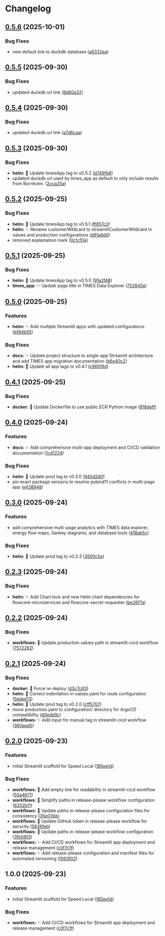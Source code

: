 # Changelog

## [0.5.6](https://github.com/flowcore-io/speedlocal-streamlit/compare/v0.5.5...v0.5.6) (2025-10-01)


### Bug Fixes

* new default link to duckdb database ([a8332ea](https://github.com/flowcore-io/speedlocal-streamlit/commit/a8332ea73fa32fa32d9a9fe305373e0e2aad8120))

## [0.5.5](https://github.com/flowcore-io/speedlocal-streamlit/compare/v0.5.4...v0.5.5) (2025-09-30)


### Bug Fixes

* updated duckdb url link ([8d80a32](https://github.com/flowcore-io/speedlocal-streamlit/commit/8d80a32a8d58f0c2d743e0fe63065a3336d54d54))

## [0.5.4](https://github.com/flowcore-io/speedlocal-streamlit/compare/v0.5.3...v0.5.4) (2025-09-30)


### Bug Fixes

* updated duckdb url link ([a7d6caa](https://github.com/flowcore-io/speedlocal-streamlit/commit/a7d6caaa647cee6a89b2a3d5298dac4ff13c95d1))

## [0.5.3](https://github.com/flowcore-io/speedlocal-streamlit/compare/v0.5.2...v0.5.3) (2025-09-30)


### Bug Fixes

* **helm:** :rocket: Update timesApp tag to v0.5.2 ([d749fb6](https://github.com/flowcore-io/speedlocal-streamlit/commit/d749fb66ad806615648c9c5104f4f363ced66a38))
* updated duckdb url used by times_app as default to only include results from Bornholm. ([2cca25a](https://github.com/flowcore-io/speedlocal-streamlit/commit/2cca25ac2d68e99f34b7ed35b75ee50fe5089db1))

## [0.5.2](https://github.com/flowcore-io/speedlocal-streamlit/compare/v0.5.1...v0.5.2) (2025-09-25)


### Bug Fixes

* **helm:** :rocket: Update timesApp tag to v0.5.1 ([ff857c2](https://github.com/flowcore-io/speedlocal-streamlit/commit/ff857c2932d6fc5770724ed8b04944908ac27d81))
* **helm:** :sparkles: Rename customerWildcard to streamlitCustomerWildcard in values and production configurations ([d91a8d0](https://github.com/flowcore-io/speedlocal-streamlit/commit/d91a8d0dc398e56ba80cba6c7404f32b34c9ddc7))
* removed explamation mark ([0c1c51e](https://github.com/flowcore-io/speedlocal-streamlit/commit/0c1c51ec8ef70a0528b1574af0365cd72f6ba3aa))

## [0.5.1](https://github.com/flowcore-io/speedlocal-streamlit/compare/v0.5.0...v0.5.1) (2025-09-25)


### Bug Fixes

* **helm:** :rocket: Update timesApp tag to v0.5.0 ([91a2f48](https://github.com/flowcore-io/speedlocal-streamlit/commit/91a2f4821bb9a63c1f7a8b413976c16db98b616a))
* **times_app:** :sparkles: Update page title in TIMES Data Explorer ([752845e](https://github.com/flowcore-io/speedlocal-streamlit/commit/752845ebc25fd6c75f246f57c172251cbc1de211))

## [0.5.0](https://github.com/flowcore-io/speedlocal-streamlit/compare/v0.4.1...v0.5.0) (2025-09-25)


### Features

* **helm:** :sparkles: Add multiple Streamlit apps with updated configurations ([b194b55](https://github.com/flowcore-io/speedlocal-streamlit/commit/b194b5581f843703b1bb7e861a760e4b81542023))


### Bug Fixes

* **docs:** :sparkles: Update project structure to single-app Streamlit architecture and add TIMES app migration documentation ([b6e40c2](https://github.com/flowcore-io/speedlocal-streamlit/commit/b6e40c26c06b1a61b21b0941ed4cde207ce8c709))
* **helm:** :rocket: Update all app tags to v0.4.1 ([c965f8d](https://github.com/flowcore-io/speedlocal-streamlit/commit/c965f8de7b272efd7dbb8570ad6b683ae0707ddd))

## [0.4.1](https://github.com/flowcore-io/speedlocal-streamlit/compare/v0.4.0...v0.4.1) (2025-09-25)


### Bug Fixes

* **docker:** :art: Update Dockerfile to use public ECR Python image ([818deff](https://github.com/flowcore-io/speedlocal-streamlit/commit/818deffca792c5efd68f03ece6f8ffb314dc6907))

## [0.4.0](https://github.com/flowcore-io/speedlocal-streamlit/compare/v0.3.0...v0.4.0) (2025-09-24)


### Features

* **docs:** :sparkles: Add comprehensive multi-app deployment and CI/CD validation documentation ([1cd1224](https://github.com/flowcore-io/speedlocal-streamlit/commit/1cd12249a95e1fef58331782fbd5f4843fa64fe6))


### Bug Fixes

* **helm:** :rocket: Update prod tag to v0.3.0 ([945d240](https://github.com/flowcore-io/speedlocal-streamlit/commit/945d24097672a138b6640c025f100380eb84aa48))
* pin exact package versions to resolve pybind11 conflicts in multi-page app ([e438948](https://github.com/flowcore-io/speedlocal-streamlit/commit/e438948c2cd6ee95ff90719fc9d5c69ffaee7c01))

## [0.3.0](https://github.com/flowcore-io/speedlocal-streamlit/compare/v0.2.3...v0.3.0) (2025-09-24)


### Features

* add comprehensive multi-page analytics with TIMES data explorer, energy flow maps, Sankey diagrams, and database tools ([418ab5c](https://github.com/flowcore-io/speedlocal-streamlit/commit/418ab5cd86e1a272e7b8f57a83f8031f3210d155))


### Bug Fixes

* **helm:** :rocket: Update prod tag to v0.2.3 ([3500c5e](https://github.com/flowcore-io/speedlocal-streamlit/commit/3500c5ea647d45a0db5f845d77956f2485f5438d))

## [0.2.3](https://github.com/flowcore-io/speedlocal-streamlit/compare/v0.2.2...v0.2.3) (2025-09-24)


### Bug Fixes

* **helm:** :sparkles: Add Chart.lock and new Helm chart dependencies for flowcore-microservices and flowcore-secret-requester ([be26f7a](https://github.com/flowcore-io/speedlocal-streamlit/commit/be26f7a8cfe8da533e2a9c677af01165a2a9c84b))

## [0.2.2](https://github.com/flowcore-io/speedlocal-streamlit/compare/v0.2.1...v0.2.2) (2025-09-24)


### Bug Fixes

* **workflows:** :art: Update production values path in streamlit-cicd workflow ([7572262](https://github.com/flowcore-io/speedlocal-streamlit/commit/757226229fe5061ba104b3f6fe38e2837a45975c))

## [0.2.1](https://github.com/flowcore-io/speedlocal-streamlit/compare/v0.2.0...v0.2.1) (2025-09-24)


### Bug Fixes

* **docker:** :art: Force re-deploy ([d3c7c83](https://github.com/flowcore-io/speedlocal-streamlit/commit/d3c7c831a5bb052c8d51b57602cdb91a03e1aaef))
* **helm:** :art: Correct indentation in values.yaml for route configuration ([5edee13](https://github.com/flowcore-io/speedlocal-streamlit/commit/5edee136c2b53ff1422d66aed4c8b04dab3741c9))
* **helm:** :rocket: Update prod tag to v0.2.0 ([cff5707](https://github.com/flowcore-io/speedlocal-streamlit/commit/cff5707c3036117f5225edb0106301e2e32a8e2f))
* move production.yaml to configuration/ directory for ArgoCD compatibility ([d0ede9c](https://github.com/flowcore-io/speedlocal-streamlit/commit/d0ede9c010c1948417084af85ee531470b1aaba7))
* **workflows:** :sparkles: Add input for manual tag in streamlit-cicd workflow ([360aed5](https://github.com/flowcore-io/speedlocal-streamlit/commit/360aed5ca199a04e53ac25f2bcaaa54f13db1f5d))

## [0.2.0](https://github.com/flowcore-io/speedlocal-streamlit/compare/v0.1.0...v0.2.0) (2025-09-23)


### Features

* initial Streamlit scaffold for Speed Local ([185ee1d](https://github.com/flowcore-io/speedlocal-streamlit/commit/185ee1d719d3924b05ba502af33048425c527bb1))


### Bug Fixes

* **workflows:** :art: Add empty line for readability in streamlit-cicd workflow ([50a4671](https://github.com/flowcore-io/speedlocal-streamlit/commit/50a46710f73de406714ee461fc83dc4f32c33889))
* **workflows:** :art: Simplify paths in release-please workflow configuration ([6202b11](https://github.com/flowcore-io/speedlocal-streamlit/commit/6202b11d080e26abf48b11f9ac6ffe02991d2896))
* **workflows:** :art: Update paths in release-please configuration files for consistency ([35e03bb](https://github.com/flowcore-io/speedlocal-streamlit/commit/35e03bbbf686e3066505c3740e5748b65e05d195))
* **workflows:** :bug: Update GitHub token in release-please workflow for security ([5836feb](https://github.com/flowcore-io/speedlocal-streamlit/commit/5836feb9c544ff3cceebdbbac9a7e815ae59b3d2))
* **workflows:** :bug: Update paths in release-please workflow configuration ([3fb06f3](https://github.com/flowcore-io/speedlocal-streamlit/commit/3fb06f3785320074217a82060749bf97f8f96ea1))
* **workflows:** :sparkles: Add CI/CD workflows for Streamlit app deployment and release management ([c0f7c1f](https://github.com/flowcore-io/speedlocal-streamlit/commit/c0f7c1fe0df074804bc172c937cb4a0423cc2df7))
* **workflows:** :sparkles: Add release-please configuration and manifest files for automated versioning ([f093f02](https://github.com/flowcore-io/speedlocal-streamlit/commit/f093f02f2a388ce33231efc29119f8eb7740811f))

## 1.0.0 (2025-09-23)


### Features

* initial Streamlit scaffold for Speed Local ([185ee1d](https://github.com/flowcore-io/speedlocal-streamlit/commit/185ee1d719d3924b05ba502af33048425c527bb1))


### Bug Fixes

* **workflows:** :sparkles: Add CI/CD workflows for Streamlit app deployment and release management ([c0f7c1f](https://github.com/flowcore-io/speedlocal-streamlit/commit/c0f7c1fe0df074804bc172c937cb4a0423cc2df7))

